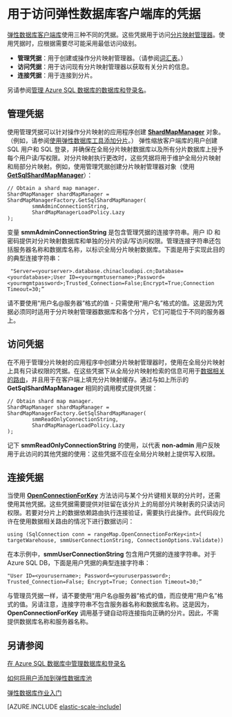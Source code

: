 <properties 
	pageTitle="管理弹性数据库客户端库中的凭据 | Microsoft Azure" 
	description="如何为弹性数据库应用设置正确的凭据级别（从管理员到只读权限）" 
	services="sql-database" 
	documentationCenter="" 
	manager="jeffreyg" 
	authors="ddove" 
	editor=""/>

<tags 
	ms.service="sql-database"
	ms.date="11/11/2015" 
	wacn.date="01/05/2016"/>


# 用于访问弹性数据库客户端库的凭据

[弹性数据库客户端库](http://www.nuget.org/packages/Microsoft.Azure.SqlDatabase.ElasticScale.Client/)使用三种不同的凭据。这些凭据用于访问[分片映射管理器](/documentation/articles/sql-database-elastic-scale-shard-map-management)。使用凭据时，应根据需要尽可能采用最低访问级别。

* **管理凭据**：用于创建或操作分片映射管理器。（请参阅[词汇表](/documentation/articles/sql-database-elastic-scale-glossary)。） 
* **访问凭据**：用于访问现有分片映射管理器以获取有关分片的信息。
* **连接凭据**：用于连接到分片。 

另请参阅[管理 Azure SQL 数据库的数据库和登录名](/documentation/articles/sql-database-manage-logins)。
 
## 管理凭据  

使用管理凭据可以针对操作分片映射的应用程序创建 [**ShardMapManager**](https://msdn.microsoft.com/zh-cn/library/azure/microsoft.azure.sqldatabase.elasticscale.shardmanagement.shardmapmanager.aspx) 对象。（例如，请参阅[使用弹性数据库工具添加分片](/documentation/articles/sql-database-elastic-scale-add-a-shard)。） 弹性缩放客户端库的用户创建 SQL 用户和 SQL 登录，并确保在全局分片映射数据库以及所有分片数据库上授予每个用户读/写权限。对分片映射执行更改时，这些凭据将用于维护全局分片映射和局部分片映射。例如，使用管理凭据创建分片映射管理器对象（使用 [**GetSqlShardMapManager**](https://msdn.microsoft.com/zh-cn/library/azure/microsoft.azure.sqldatabase.elasticscale.shardmanagement.shardmapmanagerfactory.getsqlshardmapmanager.aspx)）：

	// Obtain a shard map manager. 
	ShardMapManager shardMapManager = ShardMapManagerFactory.GetSqlShardMapManager( 
	        smmAdminConnectionString, 
	        ShardMapManagerLoadPolicy.Lazy 
	); 

变量 **smmAdminConnectionString** 是包含管理凭据的连接字符串。用户 ID 和密码提供对分片映射数据库和单独的分片的读/写访问权限。管理连接字符串还包括服务器名称和数据库名称，以标识全局分片映射数据库。下面是用于实现此目的的典型连接字符串：

	 "Server=<yourserver>.database.chinacloudapi.cn;Database=<yourdatabase>;User ID=<yourmgmtusername>;Password=<yourmgmtpassword>;Trusted_Connection=False;Encrypt=True;Connection Timeout=30;” 

请不要使用“用户名@服务器”格式的值 - 只需使用“用户名”格式的值。这是因为凭据必须同时适用于分片映射管理器数据库和各个分片，它们可能位于不同的服务器上。

## 访问凭据
  
在不用于管理分片映射的应用程序中创建分片映射管理器时，使用在全局分片映射上具有只读权限的凭据。在这些凭据下从全局分片映射检索的信息可用于[数据相关的路由](/documentation/articles/sql-database-elastic-scale-data-dependent-routing)，并且用于在客户端上填充分片映射缓存。通过与如上所示的 **GetSqlShardMapManager** 相同的调用模式提供凭据：

    // Obtain shard map manager. 
    ShardMapManager shardMapManager = ShardMapManagerFactory.GetSqlShardMapManager( 
            smmReadOnlyConnectionString, 
            ShardMapManagerLoadPolicy.Lazy
    );  

记下 **smmReadOnlyConnectionString** 的使用，以代表 **non-admin** 用户反映用于此访问的其他凭据的使用：这些凭据不应在全局分片映射上提供写入权限。

## 连接凭据 

当使用 [**OpenConnectionForKey**](https://msdn.microsoft.com/zh-cn/library/azure/microsoft.azure.sqldatabase.elasticscale.shardmanagement.shardmap.openconnectionforkey.aspx) 方法访问与某个分片键相关联的分片时，还需使用其他凭据。这些凭据需要提供对驻留在该分片上的局部分片映射表的只读访问权限。若要对分片上的数据依赖路由执行连接验证，需要执行此操作。此代码段允许在使用数据相关路由的情况下进行数据访问：
 
	using (SqlConnection conn = rangeMap.OpenConnectionForKey<int>( 
	targetWarehouse, smmUserConnectionString, ConnectionOptions.Validate)) 

在本示例中，**smmUserConnectionString** 包含用户凭据的连接字符串。对于 Azure SQL DB，下面是用户凭据的典型连接字符串：

	"User ID=<yourusername>; Password=<youruserpassword>; Trusted_Connection=False; Encrypt=True; Connection Timeout=30;”  

与管理员凭据一样，请不要使用“用户名@服务器”格式的值，而应使用“用户名”格式的值。另请注意，连接字符串不包含服务器名称和数据库名称。这是因为，**OpenConnectionForKey** 调用基于键自动将连接指向正确的分片。因此，不需提供数据库名称和服务器名称。

## 另请参阅
[在 Azure SQL 数据库中管理数据库和登录名](/documentation/articles/sql-database-manage-logins)

[如何将用户添加到弹性数据库池](/documentation/articles/sql-database-elastic-jobs-add-logins-to-dbs)

[弹性数据库作业入门](/documentation/articles/sql-database-elastic-jobs-getting-started)

[AZURE.INCLUDE [elastic-scale-include](../includes/elastic-scale-include.md)]
 

<!---HONumber=Mooncake_1221_2015-->
